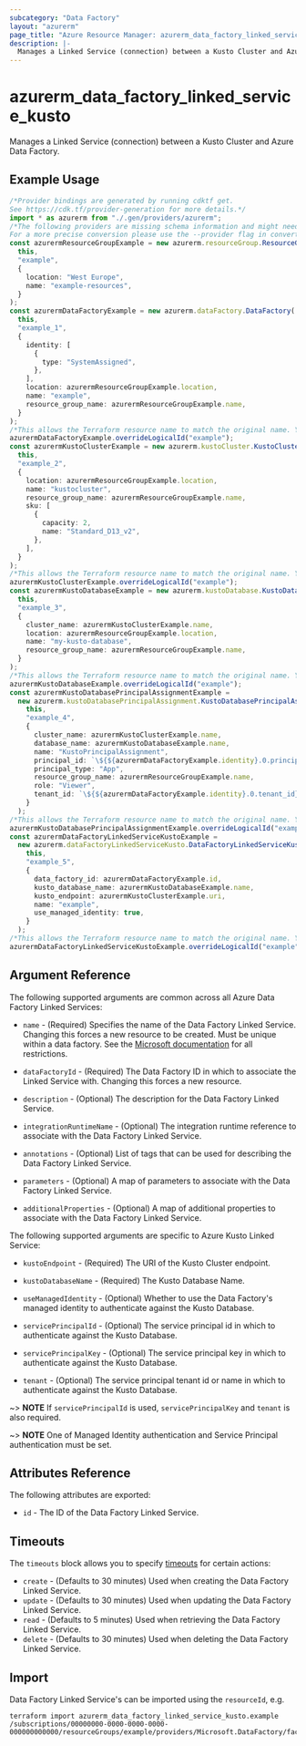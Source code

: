 ```yaml
---
subcategory: "Data Factory"
layout: "azurerm"
page_title: "Azure Resource Manager: azurerm_data_factory_linked_service_kusto"
description: |-
  Manages a Linked Service (connection) between a Kusto Cluster and Azure Data Factory.
---
```


# azurerm\_data\_factory\_linked\_service\_kusto

Manages a Linked Service (connection) between a Kusto Cluster and Azure Data Factory.

## Example Usage

```typescript
/*Provider bindings are generated by running cdktf get.
See https://cdk.tf/provider-generation for more details.*/
import * as azurerm from "./.gen/providers/azurerm";
/*The following providers are missing schema information and might need manual adjustments to synthesize correctly: azurerm.
For a more precise conversion please use the --provider flag in convert.*/
const azurermResourceGroupExample = new azurerm.resourceGroup.ResourceGroup(
  this,
  "example",
  {
    location: "West Europe",
    name: "example-resources",
  }
);
const azurermDataFactoryExample = new azurerm.dataFactory.DataFactory(
  this,
  "example_1",
  {
    identity: [
      {
        type: "SystemAssigned",
      },
    ],
    location: azurermResourceGroupExample.location,
    name: "example",
    resource_group_name: azurermResourceGroupExample.name,
  }
);
/*This allows the Terraform resource name to match the original name. You can remove the call if you don't need them to match.*/
azurermDataFactoryExample.overrideLogicalId("example");
const azurermKustoClusterExample = new azurerm.kustoCluster.KustoCluster(
  this,
  "example_2",
  {
    location: azurermResourceGroupExample.location,
    name: "kustocluster",
    resource_group_name: azurermResourceGroupExample.name,
    sku: [
      {
        capacity: 2,
        name: "Standard_D13_v2",
      },
    ],
  }
);
/*This allows the Terraform resource name to match the original name. You can remove the call if you don't need them to match.*/
azurermKustoClusterExample.overrideLogicalId("example");
const azurermKustoDatabaseExample = new azurerm.kustoDatabase.KustoDatabase(
  this,
  "example_3",
  {
    cluster_name: azurermKustoClusterExample.name,
    location: azurermResourceGroupExample.location,
    name: "my-kusto-database",
    resource_group_name: azurermResourceGroupExample.name,
  }
);
/*This allows the Terraform resource name to match the original name. You can remove the call if you don't need them to match.*/
azurermKustoDatabaseExample.overrideLogicalId("example");
const azurermKustoDatabasePrincipalAssignmentExample =
  new azurerm.kustoDatabasePrincipalAssignment.KustoDatabasePrincipalAssignment(
    this,
    "example_4",
    {
      cluster_name: azurermKustoClusterExample.name,
      database_name: azurermKustoDatabaseExample.name,
      name: "KustoPrincipalAssignment",
      principal_id: `\${${azurermDataFactoryExample.identity}.0.principal_id}`,
      principal_type: "App",
      resource_group_name: azurermResourceGroupExample.name,
      role: "Viewer",
      tenant_id: `\${${azurermDataFactoryExample.identity}.0.tenant_id}`,
    }
  );
/*This allows the Terraform resource name to match the original name. You can remove the call if you don't need them to match.*/
azurermKustoDatabasePrincipalAssignmentExample.overrideLogicalId("example");
const azurermDataFactoryLinkedServiceKustoExample =
  new azurerm.dataFactoryLinkedServiceKusto.DataFactoryLinkedServiceKusto(
    this,
    "example_5",
    {
      data_factory_id: azurermDataFactoryExample.id,
      kusto_database_name: azurermKustoDatabaseExample.name,
      kusto_endpoint: azurermKustoClusterExample.uri,
      name: "example",
      use_managed_identity: true,
    }
  );
/*This allows the Terraform resource name to match the original name. You can remove the call if you don't need them to match.*/
azurermDataFactoryLinkedServiceKustoExample.overrideLogicalId("example");

```

## Argument Reference

The following supported arguments are common across all Azure Data Factory Linked Services:

*   `name` - (Required) Specifies the name of the Data Factory Linked Service. Changing this forces a new resource to be created. Must be unique within a data factory. See the [Microsoft documentation](https://docs.microsoft.com/azure/data-factory/naming-rules) for all restrictions.

*   `dataFactoryId` - (Required) The Data Factory ID in which to associate the Linked Service with. Changing this forces a new resource.

*   `description` - (Optional) The description for the Data Factory Linked Service.

*   `integrationRuntimeName` - (Optional) The integration runtime reference to associate with the Data Factory Linked Service.

*   `annotations` - (Optional) List of tags that can be used for describing the Data Factory Linked Service.

*   `parameters` - (Optional) A map of parameters to associate with the Data Factory Linked Service.

*   `additionalProperties` - (Optional) A map of additional properties to associate with the Data Factory Linked Service.

The following supported arguments are specific to Azure Kusto Linked Service:

*   `kustoEndpoint` - (Required) The URI of the Kusto Cluster endpoint.

*   `kustoDatabaseName` - (Required) The Kusto Database Name.

*   `useManagedIdentity` - (Optional) Whether to use the Data Factory's managed identity to authenticate against the Kusto Database.

*   `servicePrincipalId` - (Optional) The service principal id in which to authenticate against the Kusto Database.

*   `servicePrincipalKey` - (Optional) The service principal key in which to authenticate against the Kusto Database.

*   `tenant` - (Optional) The service principal tenant id or name in which to authenticate against the Kusto Database.

\~> **NOTE** If `servicePrincipalId` is used, `servicePrincipalKey` and `tenant` is also required.

\~> **NOTE** One of Managed Identity authentication and Service Principal authentication must be set.

## Attributes Reference

The following attributes are exported:

* `id` - The ID of the Data Factory Linked Service.

## Timeouts

The `timeouts` block allows you to specify [timeouts](https://www.terraform.io/language/resources/syntax#operation-timeouts) for certain actions:

* `create` - (Defaults to 30 minutes) Used when creating the Data Factory Linked Service.
* `update` - (Defaults to 30 minutes) Used when updating the Data Factory Linked Service.
* `read` - (Defaults to 5 minutes) Used when retrieving the Data Factory Linked Service.
* `delete` - (Defaults to 30 minutes) Used when deleting the Data Factory Linked Service.

## Import

Data Factory Linked Service's can be imported using the `resourceId`, e.g.

```shell
terraform import azurerm_data_factory_linked_service_kusto.example /subscriptions/00000000-0000-0000-0000-000000000000/resourceGroups/example/providers/Microsoft.DataFactory/factories/example/linkedservices/example
```

